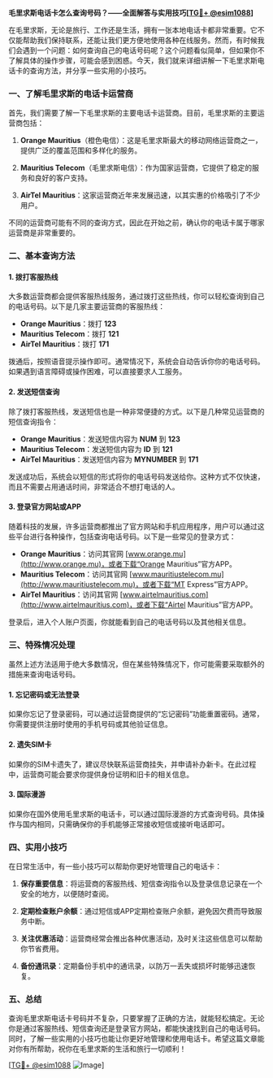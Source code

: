 **毛里求斯电话卡怎么查询号码？——全面解答与实用技巧[[TG💪+ @esim1088](https://t.me/s/esim1088)]**

在毛里求斯，无论是旅行、工作还是生活，拥有一张本地电话卡都非常重要。它不仅能帮助我们保持联系，还能让我们更方便地使用各种在线服务。然而，有时候我们会遇到一个问题：如何查询自己的电话号码呢？这个问题看似简单，但如果你不了解具体的操作步骤，可能会感到困惑。今天，我们就来详细讲解一下毛里求斯电话卡的查询方法，并分享一些实用的小技巧。

### 一、了解毛里求斯的电话卡运营商

首先，我们需要了解一下毛里求斯的主要电话卡运营商。目前，毛里求斯的主要运营商包括：

1. **Orange Mauritius**（橙色电信）：这是毛里求斯最大的移动网络运营商之一，提供广泛的覆盖范围和多样化的服务。
   
2. **Mauritius Telecom**（毛里求斯电信）：作为国家运营商，它提供了稳定的服务和良好的客户支持。

3. **AirTel Mauritius**：这家运营商近年来发展迅速，以其实惠的价格吸引了不少用户。

不同的运营商可能有不同的查询方式，因此在开始之前，确认你的电话卡属于哪家运营商是非常重要的。

### 二、基本查询方法

#### 1. 拨打客服热线
大多数运营商都会提供客服热线服务，通过拨打这些热线，你可以轻松查询到自己的电话号码。以下是几家主要运营商的客服热线：

- **Orange Mauritius**：拨打 **123**
- **Mauritius Telecom**：拨打 **121**
- **AirTel Mauritius**：拨打 **171**

拨通后，按照语音提示操作即可。通常情况下，系统会自动告诉你你的电话号码。如果遇到语言障碍或操作困难，可以直接要求人工服务。

#### 2. 发送短信查询
除了拨打客服热线，发送短信也是一种非常便捷的方式。以下是几种常见运营商的短信查询指令：

- **Orange Mauritius**：发送短信内容为 **NUM** 到 **123**
- **Mauritius Telecom**：发送短信内容为 **ID** 到 **121**
- **AirTel Mauritius**：发送短信内容为 **MYNUMBER** 到 **171**

发送成功后，系统会以短信的形式将你的电话号码发送给你。这种方式不仅快速，而且不需要占用通话时间，非常适合不想打电话的人。

#### 3. 登录官方网站或APP
随着科技的发展，许多运营商都推出了官方网站和手机应用程序，用户可以通过这些平台进行各种操作，包括查询电话号码。以下是一些常见的登录方式：

- **Orange Mauritius**：访问其官网 [www.orange.mu](http://www.orange.mu)，或者下载“Orange Mauritius”官方APP。
- **Mauritius Telecom**：访问其官网 [www.mauritiustelecom.mu](http://www.mauritiustelecom.mu)，或者下载“MT Express”官方APP。
- **AirTel Mauritius**：访问其官网 [www.airtelmauritius.com](http://www.airtelmauritius.com)，或者下载“Airtel Mauritius”官方APP。

登录后，进入个人账户页面，你就能看到自己的电话号码以及其他相关信息。

### 三、特殊情况处理

虽然上述方法适用于绝大多数情况，但在某些特殊情况下，你可能需要采取额外的措施来查询电话号码。

#### 1. 忘记密码或无法登录
如果你忘记了登录密码，可以通过运营商提供的“忘记密码”功能重置密码。通常，你需要提供注册时使用的手机号码或其他验证信息。

#### 2. 遗失SIM卡
如果你的SIM卡遗失了，建议尽快联系运营商挂失，并申请补办新卡。在此过程中，运营商可能会要求你提供身份证明和旧卡的相关信息。

#### 3. 国际漫游
如果你在国外使用毛里求斯的电话卡，可以通过国际漫游的方式查询号码。具体操作与国内相同，只需确保你的手机能够正常接收短信或接听电话即可。

### 四、实用小技巧

在日常生活中，有一些小技巧可以帮助你更好地管理自己的电话卡：

1. **保存重要信息**：将运营商的客服热线、短信查询指令以及登录信息记录在一个安全的地方，以便随时查阅。
   
2. **定期检查账户余额**：通过短信或APP定期检查账户余额，避免因欠费而导致服务中断。

3. **关注优惠活动**：运营商经常会推出各种优惠活动，及时关注这些信息可以帮助你节省费用。

4. **备份通讯录**：定期备份手机中的通讯录，以防万一丢失或损坏时能够迅速恢复。

### 五、总结

查询毛里求斯电话卡号码并不复杂，只要掌握了正确的方法，就能轻松搞定。无论你是通过客服热线、短信查询还是登录官方网站，都能快速找到自己的电话号码。同时，了解一些实用的小技巧也能让你更好地管理和使用电话卡。希望这篇文章能对你有所帮助，祝你在毛里求斯的生活和旅行一切顺利！

[[TG💪+ @esim1088](https://t.me/s/esim1088) ![Image](https://i.postimg.cc/4NQfJmqS/Snipaste-2025-05-13-00-14-12.png)]